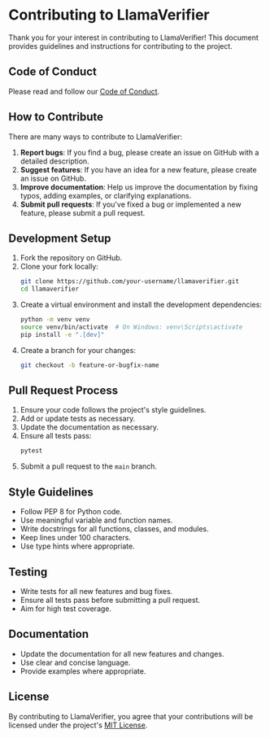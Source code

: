 # Contributing to LlamaVerifier

Thank you for your interest in contributing to LlamaVerifier! This document provides guidelines and instructions for contributing to the project.

## Code of Conduct

Please read and follow our [Code of Conduct](CODE_OF_CONDUCT.md).

## How to Contribute

There are many ways to contribute to LlamaVerifier:

1. **Report bugs**: If you find a bug, please create an issue on GitHub with a detailed description.
2. **Suggest features**: If you have an idea for a new feature, please create an issue on GitHub.
3. **Improve documentation**: Help us improve the documentation by fixing typos, adding examples, or clarifying explanations.
4. **Submit pull requests**: If you've fixed a bug or implemented a new feature, please submit a pull request.

## Development Setup

1. Fork the repository on GitHub.
2. Clone your fork locally:
   ```bash
   git clone https://github.com/your-username/llamaverifier.git
   cd llamaverifier
   ```
3. Create a virtual environment and install the development dependencies:
   ```bash
   python -m venv venv
   source venv/bin/activate  # On Windows: venv\Scripts\activate
   pip install -e ".[dev]"
   ```
4. Create a branch for your changes:
   ```bash
   git checkout -b feature-or-bugfix-name
   ```

## Pull Request Process

1. Ensure your code follows the project's style guidelines.
2. Add or update tests as necessary.
3. Update the documentation as necessary.
4. Ensure all tests pass:
   ```bash
   pytest
   ```
5. Submit a pull request to the `main` branch.

## Style Guidelines

- Follow PEP 8 for Python code.
- Use meaningful variable and function names.
- Write docstrings for all functions, classes, and modules.
- Keep lines under 100 characters.
- Use type hints where appropriate.

## Testing

- Write tests for all new features and bug fixes.
- Ensure all tests pass before submitting a pull request.
- Aim for high test coverage.

## Documentation

- Update the documentation for all new features and changes.
- Use clear and concise language.
- Provide examples where appropriate.

## License

By contributing to LlamaVerifier, you agree that your contributions will be licensed under the project's [MIT License](LICENSE). 